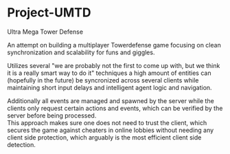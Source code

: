 # Project-UMTD
Ultra Mega Tower Defense

An attempt on building a multiplayer Towerdefense game focusing on clean synchronization and scalability for funs and giggles.

Utilizes several "we are probably not the first to come up with, but we think it is a really smart way to do it" techniques a high amount of entities can (hopefully in the future) be syncronized across several clients while maintaining short input delays and intelligent agent logic and navigation.

Additionally all events are managed and spawned by the server while the clients only request certain actions and events, which can be verified by the server before being processed.\
This approach makes sure one does not need to trust the client, which secures the game against cheaters in online lobbies without needing any client side protection, which arguably is the most efficient client side detection.
